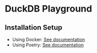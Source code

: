# DuckDB Playground

## Installation Setup

- Using Docker: [See documentation](/docs/installation-setup/using-docker.md)
- Using Poetry: [See documentation](/docs/installation-setup/using-poetry.md)